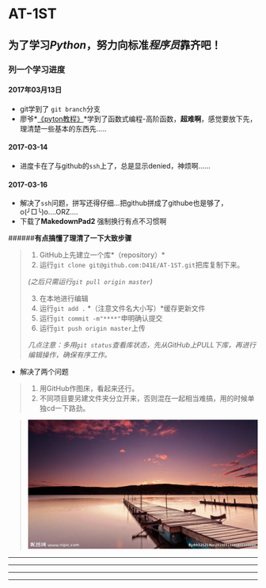 # AT-1ST
## 为了学习*Python*，努力向标准*程序员*靠齐吧！
### 列一个学习进度
#### 2017年03月13日
- git学到了 `git branch`分支
- 廖爷*[《pyton教程》](http://www.liaoxuefeng.com/wiki/0014316089557264a6b348958f449949df42a6d3a2e542c000)*学到了函数式编程-高阶函数，**超难啊**，感觉要放下先，理清楚一些基本的东西先.....
#### 2017-03-14
- 进度卡在了与github的`ssh`上了，总是显示denied，神烦啊......

#### 2017-03-16 
- 解决了`ssh`问题，拼写还得仔细...把github拼成了githube也是够了，o(╯□╰)o....ORZ....
- 下载了**MakedownPad2** 强制换行有点不习惯啊
 
######**有点搞懂了理清了一下大致步骤**
> 1. GitHub上先建立一个库*（repository）*
> 2. 运行`git clone git@github.com:D41E/AT-1ST.git`把库复制下来。
> 
> *(之后只需运行`git pull origin master`)*
> 
> 3. 在本地进行编辑
> 4. 运行`git add .` *（注意文件名大小写）*缓存更新文件
> 5. 运行`git commit -m"****"`申明确认提交
> 6. 运行`git push origin master`上传
> 
> *几点注意：多用`git status`查看库状态，先从GitHub上PULL下库，再进行编辑操作，确保有序工作。*

- 解决了两个问题
> 1. 用GitHub作图床，看起来还行。
> 2. 不同项目要另建文件夹分立开来，否则混在一起相当难搞，用的时候单独cd一下路劲。

> ![测试图床](https://raw.githubusercontent.com/D41E/pic/f6f2a15670866a7f10eeb1a67020842df41c784e/picture/test.jpg)

----------

----------

----------

----------

